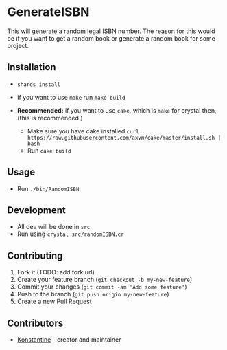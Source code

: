 # GenerateISBN

This will generate a random legal ISBN number. The reason for this would be if you want to get a random book or generate a random book for some project.

## Installation

- `shards install`

- if you want to use `make` run `make build`
- **Recommended:** if you want to use `cake`, which is `make` for crystal then, (this is recommended )
  - Make sure you have cake installed `curl https://raw.githubusercontent.com/axvm/cake/master/install.sh | bash`
  - Run `cake build`


## Usage

- Run `./bin/RandomISBN`

## Development

- All dev will be done in `src`
- Run using `crystal src/randomISBN.cr`

## Contributing

1. Fork it (TODO: add fork url)
2. Create your feature branch (`git checkout -b my-new-feature`)
3. Commit your changes (`git commit -am 'Add some feature'`)
4. Push to the branch (`git push origin my-new-feature`)
5. Create a new Pull Request

## Contributors

- [Konstantine](https://gitlab.com/materialfuture) - creator and maintainer
